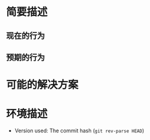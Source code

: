 # 简要描述

## 现在的行为

## 预期的行为

# 可能的解决方案

# 环境描述
* Version used:
The commit hash (`git rev-parse HEAD`)
